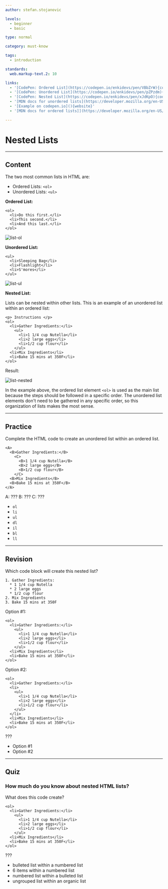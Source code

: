 ```yaml
---
author: stefan.stojanovic

levels:
  - beginner
  - basic

type: normal

category: must-know

tags:
  - introduction

standards:
  web.markup-text.2: 10

links:
  - '[CodePen: Ordered List](https://codepen.io/enkidevs/pen/VBbZrW){code}'
  - '[CodePen: Unordered List](https://codepen.io/enkidevs/pen/pZPzdm){code}'
  - '[CodePen: Nested List](https://codepen.io/enkidevs/pen/xJdKpO){code}'
  - '[MDN docs for unordered lists](https://developer.mozilla.org/en-US/docs/Web/HTML/Element/ul){website}'
  - '[Example on codepen.io](){website}'
  - '[MDN docs for ordered lists]](https://developer.mozilla.org/en-US/docs/Web/HTML/Element/ol){website}'

---
```

# Nested Lists
---
## Content

The two most common lists in HTML are:

* Ordered Lists: `<ol>`
* Unordered Lists: `<ul>`

**Ordered List:**

```
<ol>
  <li>Do this first.</li>
  <li>This second.</li>
  <li>And this last.</li>
</ol>
```

![list-ol](%3Csvg%20xmlns%3D%22http%3A%2F%2Fwww.w3.org%2F2000%2Fsvg%22%20width%3D%22320%22%20height%3D%2288%22%3E%3Cg%20fill%3D%22none%22%20fill-rule%3D%22evenodd%22%3E%3Crect%20width%3D%22320%22%20height%3D%2288%22%20fill%3D%22%23FFF%22%20rx%3D%229%22%2F%3E%3Ctext%20fill%3D%22%23000%22%20font-family%3D%22ArialMT%2C%20Arial%22%20font-size%3D%2216%22%3E%3Ctspan%20x%3D%2217%22%20y%3D%2232%22%3E%201.%20Do%20this%20first.%3C%2Ftspan%3E%20%3Ctspan%20x%3D%2217%22%20y%3D%2249%22%3E%202.%20This%20second.%3C%2Ftspan%3E%20%3Ctspan%20x%3D%2217%22%20y%3D%2266%22%3E%203.%20And%20this%20last.%3C%2Ftspan%3E%3C%2Ftext%3E%3C%2Fg%3E%3C%2Fsvg%3E)

<!--[View CodePen](https://codepen.io/enkidevs/pen/VBbZrW)-->

**Unordered List:**

```
<ul>
  <li>Sleeping Bag</li>
  <li>Flashlight</li>
  <li>S'mores</li>
</ul>
```

![list-ul](%3Csvg%20xmlns%3D%22http%3A%2F%2Fwww.w3.org%2F2000%2Fsvg%22%20width%3D%22320%22%20height%3D%2288%22%3E%3Cg%20fill%3D%22none%22%20fill-rule%3D%22evenodd%22%3E%3Crect%20width%3D%22320%22%20height%3D%2288%22%20fill%3D%22%23FFF%22%20rx%3D%229%22%2F%3E%3Ctext%20fill%3D%22%23000%22%20font-family%3D%22ArialMT%2C%20Arial%22%20font-size%3D%2216%22%3E%3Ctspan%20x%3D%2217%22%20y%3D%2232%22%3E%20%E2%80%A2%20Item%20x%3C%2Ftspan%3E%20%3Ctspan%20x%3D%2217%22%20y%3D%2249%22%3E%20%E2%80%A2%20Item%20x%3C%2Ftspan%3E%20%3Ctspan%20x%3D%2217%22%20y%3D%2266%22%3E%20%E2%80%A2%20Item%20x%3C%2Ftspan%3E%3C%2Ftext%3E%3C%2Fg%3E%3C%2Fsvg%3E)

<!--[View CodePen](https://codepen.io/enkidevs/pen/pZPzdm)-->


**Nested List:**

Lists can be nested within other lists. This is an example of an unordered list within an ordered list:

```
<p> Instructions </p>
<ol>
  <li>Gather Ingredients:</li>
    <ul>
      <li>1 1/4 cup Nutella</li>
      <li>2 large eggs</li>
      <li>1/2 cup flour</li>
    </ul>
  <li>Mix Ingredients</li>
  <li>Bake 15 mins at 350F</li>
</ol>
```
Result:

![list-nested](%3Csvg%20xmlns%3D%22http%3A%2F%2Fwww.w3.org%2F2000%2Fsvg%22%20width%3D%22320%22%20height%3D%22174%22%3E%3Cg%20fill%3D%22none%22%20fill-rule%3D%22evenodd%22%3E%3Crect%20width%3D%22320%22%20height%3D%22174%22%20fill%3D%22%23FFF%22%20rx%3D%229%22%2F%3E%3Ctext%20fill%3D%22%23000%22%20font-family%3D%22ArialMT%2C%20Arial%22%20font-size%3D%2216%22%3E%3Ctspan%20x%3D%2217%22%20y%3D%2232%22%3EInstructions%3C%2Ftspan%3E%20%20%3Ctspan%20x%3D%2217%22%20y%3D%2266%22%3E%201.%20Gather%20Ingredients%3A%3C%2Ftspan%3E%20%3Ctspan%20x%3D%2217%22%20y%3D%2283%22%3E%20%E2%97%A6%201%201%2F4%20cup%20Nutella%3C%2Ftspan%3E%20%3Ctspan%20x%3D%2217%22%20y%3D%22100%22%3E%20%E2%97%A6%202%20large%20eggs%3C%2Ftspan%3E%20%3Ctspan%20x%3D%2217%22%20y%3D%22117%22%3E%20%3C%2Ftspan%3E%20%3Ctspan%20x%3D%2252.5625%22%20y%3D%22117%22%20font-size%3D%2214%22%3E%E2%97%A6%20%3C%2Ftspan%3E%20%3Ctspan%20x%3D%2261.41504%22%20y%3D%22117%22%3E1%2F2%20cup%20flour%3C%2Ftspan%3E%20%3Ctspan%20x%3D%2217%22%20y%3D%22134%22%3E%202.%20Mix%20Ingredients%3C%2Ftspan%3E%20%3Ctspan%20x%3D%2217%22%20y%3D%22151%22%3E%203.%20Bake%2015%20mins%20at%20350F%3C%2Ftspan%3E%3C%2Ftext%3E%3C%2Fg%3E%3C%2Fsvg%3E)

<!--[View CodePen](https://codepen.io/enkidevs/pen/xJdKpO)-->

In the example above, the ordered list element `<ol>` is used as the main list because the steps should be followed in a specific order. The unordered list elements don't need to be gathered in any specific order, so this organization of lists makes the most sense.

---
## Practice

Complete the HTML code to create an unordered list within an ordered list.

```
<A>
  <B>Gather Ingredients:</B>
    <C>
      <B>1 1/4 cup Nutella</B>
      <B>2 large eggs</B>
      <B>1/2 cup flour</B>
    </C>
  <B>Mix Ingredients</B>
  <B>Bake 15 mins at 350F</B>
</A>
```

A: ???
B: ???
C: ???

* `ol`
* `li`
* `ul`
* `dl`
* `il`
* `bl`
* `ll`

---
## Revision

Which code block will create this nested list?

```
1. Gather Ingredients:
  * 1 1/4 cup Nutella
  * 2 large eggs
  * 1/2 cup flour
2. Mix Ingredients
3. Bake 15 mins at 350F
```

Option #1:

```
<ol>
  <li>Gather Ingredients:</li>
    <ul>
      <li>1 1/4 cup Nutella</li>
      <li>2 large eggs</li>
      <li>1/2 cup flour</li>
    </ul>
  <li>Mix Ingredients</li>
  <li>Bake 15 mins at 350F</li>
</ol>
```

Option #2:

```
<ol>
  <li>Gather Ingredients:</li>
  <li>
    <ul>
      <li>1 1/4 cup Nutella</li>
      <li>2 large eggs</li>
      <li>1/2 cup flour</li>
    </ul>
  </li>
  <li>Mix Ingredients</li>
  <li>Bake 15 mins at 350F</li>
</ol>
```

???

* Option #1
* Option #2

---
## Quiz

### How much do you know about nested HTML lists?


What does this code create?

```
<ol>
  <li>Gather Ingredients:</li>
    <ul>
      <li>1 1/4 cup Nutella</li>
      <li>2 large eggs</li>
      <li>1/2 cup flour</li>
    </ul>
  <li>Mix Ingredients</li>
  <li>Bake 15 mins at 350F</li>
</ol>
```

???

* bulleted list within a numbered list
* 6 items within a numbered list
* numbered list within a bulleted list
* ungrouped list within an organic list
